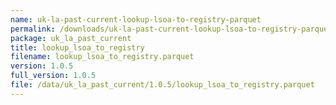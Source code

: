 ```yaml
---
name: uk-la-past-current-lookup-lsoa-to-registry-parquet
permalink: /downloads/uk-la-past-current-lookup-lsoa-to-registry-parquet/1_0_5
package: uk_la_past_current
title: lookup_lsoa_to_registry
filename: lookup_lsoa_to_registry.parquet
version: 1.0.5
full_version: 1.0.5
file: /data/uk_la_past_current/1.0.5/lookup_lsoa_to_registry.parquet
---
```

